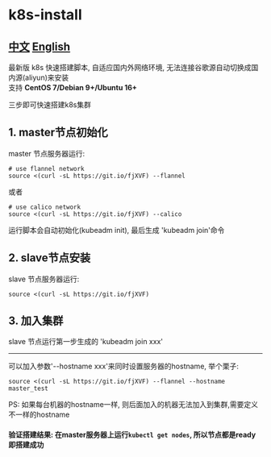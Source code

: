 # k8s-install
## [中文](README.md)  [English](README_EN.md)

最新版 k8s 快速搭建脚本, 自适应国内外网络环境, 无法连接谷歌源自动切换成国内源(aliyun)来安装  
支持 **CentOS 7/Debian 9+/Ubuntu 16+**

三步即可快速搭建k8s集群

## 1. master节点初始化
master 节点服务器运行:  
```
# use flannel network
source <(curl -sL https://git.io/fjXVF) --flannel
```
或者

```
# use calico network
source <(curl -sL https://git.io/fjXVF) --calico
```

运行脚本会自动初始化(kubeadm init), 最后生成 'kubeadm join'命令

## 2. slave节点安装
slave 节点服务器运行:
```
source <(curl -sL https://git.io/fjXVF)
```

## 3. 加入集群
slave 节点运行第一步生成的 'kubeadm join xxx'

---

可以加入参数'--hostname xxx'来同时设置服务器的hostname, 举个栗子:
```
source <(curl -sL https://git.io/fjXVF) --flannel --hostname master_test
```
PS: 如果每台机器的hostname一样, 则后面加入的机器无法加入到集群,需要定义不一样的hostname


#### 验证搭建结果: 在master服务器上运行`kubectl get nodes`, 所以节点都是ready即搭建成功